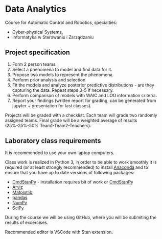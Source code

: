 # Data Analytics

Course for Automatic Control and Robotics, specialties:

- Cyber-physical Systems,
- Informatyka w Sterowaniu i Zarządzaniu

## Project specification

1. Form 2 person teams
1. Select a phenomena to model and find data for it.
2. Propose two models to represent the phenomena.
3. Perform prior analysis and selection.
4. Fit the models and analyze posterior predictive distributions - are they capturing the data. Repeat steps 3-5 if necessary.
5. Perform comparison of models with WAIC and LOO information criteria.
6. Report your findings (written report for grading, can be generated from jupyter + presentation for last classes).

Projects will be graded with a checklist. Each team will grade two randomly assigned teams. 
Final grade will be a weighted average of results (25%-25%-50% Team1-Team2-Teachers).


## Laboratory class requirements

It is recommended to use your own laptop computers.

Class work is realized in Python 3, in order to be able to work smoothly it is required (or at least strongly recommended) to install [Anaconda](https://www.anaconda.com/distribution/) and to ensure that you have up to date versions of following packages:

- [CmdStanPy](https://pystan.readthedocs.io/en/latest/) - installation requires bit of work or [CmdStanPy](https://cmdstanpy.readthedocs.io)
- [Arviz](https://arviz-devs.github.io/arviz/)
- [Matplotlib](https://matplotlib.org)
- [pandas](https://pandas.pydata.org)
- [NumPy](https://numpy.org)
- [SciPy](scipy)

During the course we will be using GitHub, where you will be submiting the results of excercises.

Recommended editor is VSCode with Stan extension.
